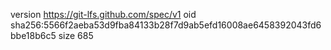 version https://git-lfs.github.com/spec/v1
oid sha256:5566f2aeba53d9fba84133b28f7d9ab5efd16008ae6458392043fd6bbe18b6c5
size 685
